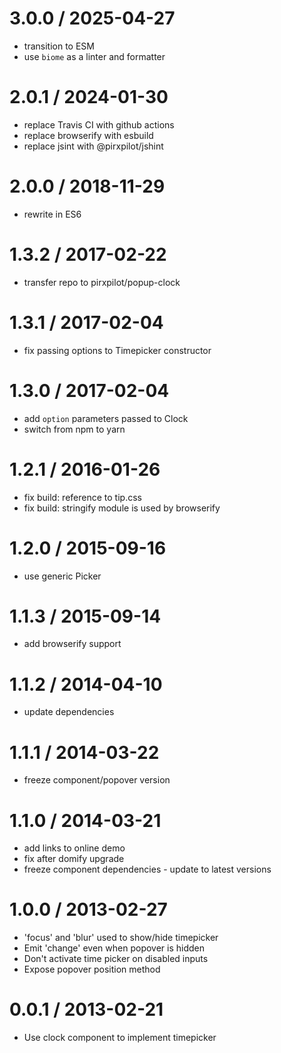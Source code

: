 
3.0.0 / 2025-04-27
==================

 * transition to ESM
 * use `biome` as a linter and formatter

2.0.1 / 2024-01-30
==================

 * replace Travis CI with github actions
 * replace browserify with esbuild
 * replace jsint with @pirxpilot/jshint

2.0.0 / 2018-11-29
==================

 * rewrite in ES6

1.3.2 / 2017-02-22
==================

 * transfer repo to pirxpilot/popup-clock

1.3.1 / 2017-02-04
==================

 * fix passing options to Timepicker constructor

1.3.0 / 2017-02-04
==================

 * add `option` parameters passed to Clock
 * switch from npm to yarn

1.2.1 / 2016-01-26
==================

 * fix build: reference to tip.css
 * fix build: stringify module is used by browserify

1.2.0 / 2015-09-16
==================

 * use generic Picker

1.1.3 / 2015-09-14
==================

 * add browserify support

1.1.2 / 2014-04-10
==================

 * update dependencies

1.1.1 / 2014-03-22
==================

 * freeze component/popover version

1.1.0 / 2014-03-21
==================

 * add links to online demo
 * fix after domify upgrade
 * freeze component dependencies - update to latest versions

1.0.0 / 2013-02-27 
==================

 * 'focus' and 'blur' used to show/hide timepicker
 * Emit 'change' even when popover is hidden
 * Don't activate time picker on disabled inputs
 * Expose popover position method

0.0.1 / 2013-02-21 
==================

 * Use clock component to implement timepicker
